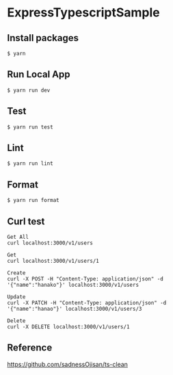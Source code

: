 # ExpressTypescriptSample

## Install packages

```
$ yarn
```

## Run Local App

```
$ yarn run dev
```

## Test

```
$ yarn run test
```

## Lint

```
$ yarn run lint
```

## Format

```
$ yarn run format
```

## Curl test

```
Get All
curl localhost:3000/v1/users

Get
curl localhost:3000/v1/users/1

Create
curl -X POST -H "Content-Type: application/json" -d '{"name":"hanako"}' localhost:3000/v1/users

Update
curl -X PATCH -H "Content-Type: application/json" -d '{"name":"hanao"}' localhost:3000/v1/users/3

Delete
curl -X DELETE localhost:3000/v1/users/1
```

## Reference

https://github.com/sadnessOjisan/ts-clean

